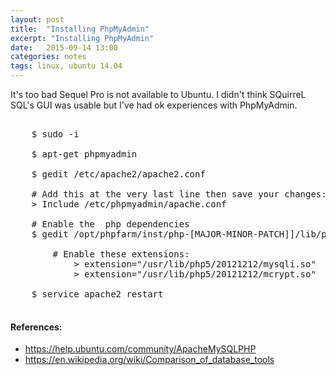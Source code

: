 ```yaml
---
layout: post
title:  "Installing PhpMyAdmin"
excerpt: "Installing PhpMyAdmin"
date:   2015-09-14 13:00
categories: notes
tags: linux, ubuntu 14.04
---
```


It's too bad Sequel Pro is not available to Ubuntu.  I didn't think SQuirreL SQL's GUI was usable but I've had ok experiences with PhpMyAdmin.

<pre>

    $ sudo -i

    $ apt-get phpmyadmin

    $ gedit /etc/apache2/apache2.conf

    # Add this at the very last line then save your changes:
    > Include /etc/phpmyadmin/apache.conf

    # Enable the  php dependencies
    $ gedit /opt/phpfarm/inst/php-[MAJOR-MINOR-PATCH]]/lib/php.ini

        # Enable these extensions:
            > extension="/usr/lib/php5/20121212/mysqli.so"
            > extension="/usr/lib/php5/20121212/mcrypt.so"

    $ service apache2 restart

</pre>

<aside>
    <h4>References:</h4>
    <ul>
        <li><a href="https://help.ubuntu.com/community/ApacheMySQLPHP" target="_blank">https://help.ubuntu.com/community/ApacheMySQLPHP</a></li>
        <li><a href="https://en.wikipedia.org/wiki/Comparison_of_database_tools" target="_blank">https://en.wikipedia.org/wiki/Comparison_of_database_tools</a></li>
    </ul>
</aside>
